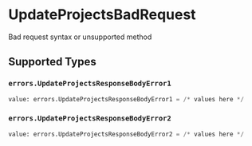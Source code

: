 # UpdateProjectsBadRequest

Bad request syntax or unsupported method


## Supported Types

### `errors.UpdateProjectsResponseBodyError1`

```python
value: errors.UpdateProjectsResponseBodyError1 = /* values here */
```

### `errors.UpdateProjectsResponseBodyError2`

```python
value: errors.UpdateProjectsResponseBodyError2 = /* values here */
```

